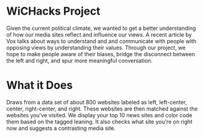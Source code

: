 # WiCHacks Project

Given the current political climate, we wanted to get a better understanding of how our media sites reflect and influence our views. A recent article by Vox talks about ways to understand and and communicate with people with opposing views by understanding their values. Through our project, we hope to make people aware of their biases, bridge the disconnect between the left and right, and spur more meaningful conversation.

# What it Does
Draws from a data set of about 800 websites labeled as left, left-center, center, right-center, and right. These websites are then matched against the websites you've visited. We display your top 10 news sites and color code them based on the tagged leaning. It also checks what site you're on right now and suggests a contrasting media site.
